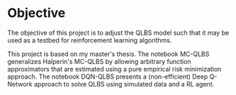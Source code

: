# Objective

The objective of this project is to adjust the QLBS model such that it may be used as a testbed for reinforcement learning algorithms.

This project is based on my master's thesis. The notebook MC-QLBS generalizes Halperin's MC-QLBS by allowing arbitrary function approximators that are estimated using a pure empirical risk minimization approach. The notebook DQN-QLBS presents a (non-efficient) Deep Q-Network approach to solve QLBS using simulated data and a RL agent.
